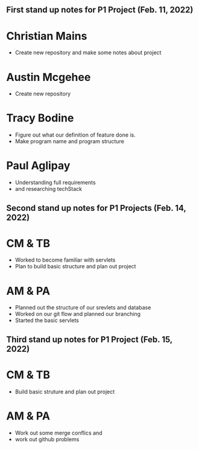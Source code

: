 ## First stand up notes for P1 Project (Feb. 11, 2022)

# Christian Mains

- Create new repository and make some notes about project

# Austin Mcgehee

- Create new repository

# Tracy Bodine

- Figure out what our definition of feature done is.
- Make program name and program structure

# Paul Aglipay

- Understanding full requirements
- and researching techStack

## Second stand up notes for P1 Projects (Feb. 14, 2022)

# CM & TB

- Worked to become familiar with servlets
- Plan to build basic structure and plan out project

# AM & PA

- Planned out the structure of our srevlets and database
- Worked on our git flow and planned our branching
- Started the basic servlets

## Third stand up notes for P1 Project (Feb. 15, 2022)

# CM & TB

- Build basic struture and plan out project

# AM & PA

- Work out some merge conflics and
- work out github problems

## 